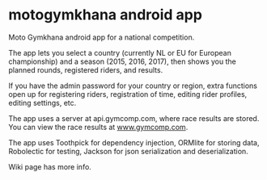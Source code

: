 # motogymkhana android app #
Moto Gymkhana android app for a national competition.

The app lets you select a country (currently NL or EU for European championship) and a season (2015, 2016, 2017), then shows you the planned rounds, registered riders, and results. 

If you have the admin password for your country or region, extra functions open up for registering riders, registration of time, editing rider profiles, editing settings, etc. 

The app uses a server at api.gymcomp.com, where race results are stored. You can view the race results at www.gymcomp.com.

The app uses Toothpick for dependency injection, ORMlite for storing data, Robolectic for testing, Jackson for json serialization and deserialization.

Wiki page has more info.

